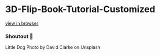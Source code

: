 # 3D-Flip-Book-Tutorial-Customized

[view in browser](https://codingstar-jason.github.io/3D-Flip-Book-Tutorial-Customized-CodingStar/)

### Shoutout 🙌

Little Dog Photo by David Clarke on Unsplash
